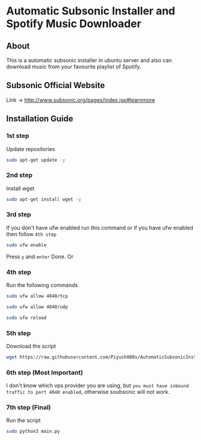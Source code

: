 
# Automatic Subsonic Installer and Spotify Music Downloader
## About
This is a automatic subsonic installer in ubuntu server and also can download music from your favourite playlist of Spotify.

####
## Subsonic Official Website
Link -> http://www.subsonic.org/pages/index.jsp#learnmore

## Installation Guide
### 1st step
Update repositories
```bash
sudo apt-get update -y
```
### 2nd step
Install wget
```bash
sudo apt-get install wget -y
```
### 3rd step
If you don't have ufw enabled run this command or if you have ufw enabled then follow `4th step`
```bash
sudo ufw enable
```
Press `y` and `enter` Done.
Or


### 4th step
Run the following commands
```bash
sudo ufw allow 4040/tcp
```
```bash
sudo ufw allow 4040/udp
```
```bash
sudo ufw reload
```

### 5th step
Download the script
```bash
wget https://raw.githubusercontent.com/Piyush800x/AutomaticSubsonicInstaller/main/main.py
```

### 6th step (Most Important)
I don't know which vps provider you are using, but `you must have inbound traffic to port 4040 enabled`, otherwise soubsonic will not work.

### 7th step (Final)
Run the script
```bash
sudo python3 main.py
```
